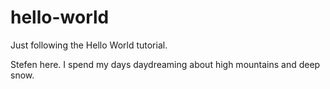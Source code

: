 # hello-world
Just following the Hello World tutorial. 

Stefen here. I spend my days daydreaming about high mountains and deep snow. 
